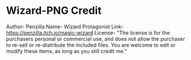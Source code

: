 # Wizard-PNG Credit
Author- Penzilla
Name- Wizard Protagonist
Link- https://penzilla.itch.io/magic-wizard
License- "The license is for the purchasers personal or commercial use, and does not allow the purchaser to re-sell or re-distribute the included files. You are welcome to edit or modify these items, as long as you still credit me."